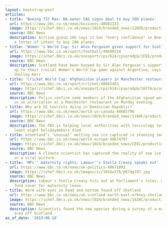 ```yaml
---
layout: bootstrap-post
articles:
- title: 'Boeing 737 Max: BA-owner IAG signs deal to buy 200 planes'
  url: https://www.bbc.co.uk/news/business-48682123
  image: https://ichef.bbci.co.uk/news/1024/branded_news/126DD/production/_107058457_chinasourthern.jpg
  source: BBC News
  description: Airline group IAG says it has "every confidence" in Boeing as it signs
    a letter of intent to buy 200 planes.
- title: 'Women''s World Cup: Sir Alex Ferguson gives support for Scotland'
  url: https://www.bbc.co.uk/sport/football/48680234
  image: https://ichef.bbci.co.uk/onesport/cps/624/cpsprodpb/1FEE/production/_107447180_untitledcollage.jpg
  source: BBC News
  description: Scotland have been buoyed by Sir Alex Ferguson's support in the build
    up to their crucial Women's World Cup game against Argentina, says head coach
    Shelley Kerr.
- title: 'Cricket World Cup: Afghanistan players in Manchester restaurant altercation'
  url: https://www.bbc.co.uk/sport/cricket/48682483
  image: https://ichef.bbci.co.uk/onesport/cps/624/cpsprodpb/16F7A/production/_107447049_afghanistan_gov_getty.jpg
  source: BBC News
  description: Police confirm some members of the Afghanistan squad were involved
    in an altercation at a Manchester restaurant on Monday evening.
- title: Why are US tourists dying in Dominican Republic?
  url: https://www.bbc.co.uk/news/world-us-canada-48665796
  image: https://ichef.bbci.co.uk/news/1024/branded_news/11A9F/production/_107415327_aad2x41.jpg
  source: BBC News
  description: The FBI is helping local authorities with toxicology tests after at
    least eight holidaymakers died.
- title: Greenland’s ‘unusual’ melting sea ice captured in stunning image
  url: https://www.bbc.co.uk/news/world-europe-48674797
  image: https://ichef.bbci.co.uk/news/1024/branded_news/CEEC/production/_107427925_greenlanddogsice.jpg
  source: BBC News
  description: A climate scientist has captured the reality of sea ice loss in Greenland
    in a viral picture.
- title: 'MPs'' maternity rights: Labour''s Stella Creasy speaks out'
  url: https://www.bbc.co.uk/news/uk-politics-48671092
  image: https://ichef.bbci.co.uk/images/ic/1024x576/p07dg107.jpg
  source: BBC News
  description: Labour's Stella Creasy hits out at Parliament's rules, which do not
    fund cover for maternity leave.
- title: Worm with eyes in head and bottom found off Shetland
  url: https://www.bbc.co.uk/news/uk-scotland-north-east-orkney-shetland-48675970
  image: https://ichef.bbci.co.uk/news/1024/branded_news/1628C/production/_107446709_wormone.jpg
  source: BBC News
  description: Scientists found the new species during a survey of a marine protected
    area off Scotland.
as_of_date: '2019-06-18'
---
```


